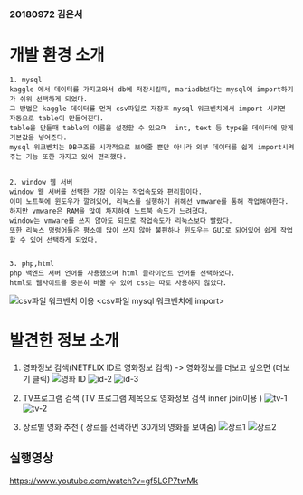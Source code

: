 ### 20180972 김은서

# 개발 환경 소개
```
1. mysql
kaggle 에서 데이터를 가지고와서 db에 저장시킬때, mariadb보다는 mysql에 import하기가 쉬워 선택하게 되었다.
그 방법은 kaggle 데이터를 먼저 csv파일로 저장후 mysql 워크벤치에서 import 시키면 자동으로 table이 만들어진다.
table을 만들때 table의 이름을 설정할 수 있으며  int, text 등 type을 데이터에 맞게 기본값을 넣어준다.
mysql 워크벤치는 DB구조를 시각적으로 보여줄 뿐만 아니라 외부 데이터를 쉽게 import시켜주는 기능 또한 가지고 있어 편리했다.


2. window 웹 서버
window 웹 서버를 선택한 가장 이유는 작업속도와 편리함이다. 
이미 노트북에 윈도우가 깔려있어, 리눅스를 실행하기 위해선 vmware를 통해 작업해야한다.
하지만 vmware은 RAM을 많이 차지하여 노트북 속도가 느려졌다. 
window는 vmware를 쓰지 않아도 되므로 작업속도가 리눅스보다 빨랐다.
또한 리눅스 명렁어들은 평소에 많이 쓰지 않아 불편하나 윈도우는 GUI로 되어있어 쉽게 작업할 수 있어 선택하게 되었다.


3. php,html
php 백엔드 서버 언어를 사용했으며 html 클라이언트 언어를 선택하였다.
html로 웹사이트를 충분히 바꿀 수 있어 css는 따로 사용하지 않았다.

```
![csv파일 워크벤치 이용](https://user-images.githubusercontent.com/70589857/97735170-52145d80-1b1d-11eb-8100-6969992f1f9a.PNG)
<csv파일 mysql 워크벤치에 import>


# 발견한 정보 소개

1. 영화정보 검색(NETFLIX ID로 영화정보 검색) -> 영화정보를 더보고 싶으면 (더보기 클릭)
![영화 ID](https://user-images.githubusercontent.com/70589857/97726463-93ebd680-1b12-11eb-8756-b1a0936a4e2d.PNG)
![id-2](https://user-images.githubusercontent.com/70589857/97726600-bc73d080-1b12-11eb-8735-d90145bc27ab.PNG)
![id-3](https://user-images.githubusercontent.com/70589857/97726920-1b394a00-1b13-11eb-8015-a3d106baa75f.PNG)

2. TV프로그램 검색 (TV 프로그램 제목으로 영화정보 검색 inner join이용 )
![tv-1](https://user-images.githubusercontent.com/70589857/97726963-242a1b80-1b13-11eb-9d70-f50a762fcdb9.PNG)
![tv-2](https://user-images.githubusercontent.com/70589857/97726976-2b512980-1b13-11eb-9b1e-ea233a67a639.PNG)

3. 장르별 영화 추천 ( 장르를 선택하면 30개의 영화를 보여줌)
![장르1](https://user-images.githubusercontent.com/70589857/97727102-576caa80-1b13-11eb-8d9e-95bd9d9dac89.PNG)
![장르2](https://user-images.githubusercontent.com/70589857/97727118-60f61280-1b13-11eb-9562-fd6e76fd2ddd.PNG)


## 실행영상
https://www.youtube.com/watch?v=gf5LGP7twMk
